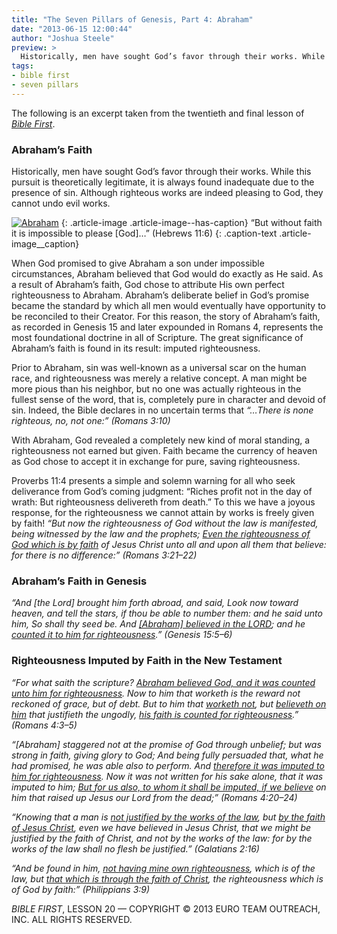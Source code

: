 ```yaml
---
title: "The Seven Pillars of Genesis, Part 4: Abraham"
date: "2013-06-15 12:00:44"
author: "Joshua Steele"
preview: >
  Historically, men have sought God’s favor through their works. While this pursuit is theoretically legitimate, it is always found inadequate due to the presence of sin. Although righteous works are indeed pleasing to God, they cannot undo evil works.
tags:
- bible first
- seven pillars
---
```


The following is an excerpt taken from the twentieth and final lesson of *<a title="Bible First" href="http://www.getbiblefirst.com" target="_blank">Bible First</a>*.

### Abraham’s Faith

Historically, men have sought God’s favor through their works. While this pursuit is theoretically legitimate, it is always found inadequate due to the presence of sin. Although righteous works are indeed pleasing to God, they cannot undo evil works.



<a href="//d21yo20tm8bmc2.cloudfront.net/2013/05/Abraham.jpg"><img class="alignleft  wp-image-1816" alt="Abraham" src="//d21yo20tm8bmc2.cloudfront.net/2013/05/Abraham-372x450.jpg" /></a>
{: .article-image .article-image--has-caption}
“But without faith it is impossible to please [God]…” (Hebrews 11:6)
{: .caption-text .article-image__caption}

When God promised to give Abraham a son under impossible circumstances, Abraham believed that God would do exactly as He said. As a result of Abraham’s faith, God chose to attribute His own perfect righteousness to Abraham. Abraham’s deliberate belief in God’s promise became the standard by which all men would eventually have opportunity to be reconciled to their Creator. For this reason, the story of Abraham’s faith, as recorded in Genesis 15 and later expounded in Romans 4, represents the most foundational doctrine in all of Scripture. The great significance of Abraham’s faith is found in its result: imputed righteousness.

Prior to Abraham, sin was well-known as a universal scar on the human race, and righteousness was merely a relative concept. A man might be more pious than his neighbor, but no one was actually righteous in the fullest sense of the word, that is, completely pure in character and devoid of sin. Indeed, the Bible declares in no uncertain terms that *“…There is none righteous, no, not one:” (Romans 3:10)*

With Abraham, God revealed a completely new kind of moral standing, a righteousness not earned but given. Faith became the currency of heaven as God chose to accept it in exchange for pure, saving righteousness.

Proverbs 11:4 presents a simple and solemn warning for all who seek deliverance from God’s coming judgment: “Riches profit not in the day of wrath: But righteousness delivereth from death.” To this we have a joyous response, for the righteousness we cannot attain by works is freely given by faith! *“But now the righteousness of God without the law is manifested, being witnessed by the law and the prophets; <span style="text-decoration: underline;">Even the righteousness of God which is by faith</span> of Jesus Christ unto all and upon all them that believe: for there is no difference:” (Romans 3:21–22)*

### Abraham’s Faith in Genesis

*“And [the Lord] brought him forth abroad, and said, Look now toward heaven, and tell the stars, if thou be able to number them: and he said unto him, So shall thy seed be. And <span style="text-decoration: underline;">[Abraham] believed in the LORD</span>; and he <span style="text-decoration: underline;">counted it to him for righteousness</span>.” (Genesis 15:5–6)*

### Righteousness Imputed by Faith in the New Testament

*“For what saith the scripture? <span style="text-decoration: underline;">Abraham believed God, and it was counted unto him for righteousness</span>. Now to him that worketh is the reward not reckoned of grace, but of debt. But to him that <span style="text-decoration: underline;">worketh not</span>, but <span style="text-decoration: underline;">believeth on him</span> that justifieth the ungodly, <span style="text-decoration: underline;">his faith is counted for righteousness</span>.” (Romans 4:3–5)*

*“[Abraham] staggered not at the promise of God through unbelief; but was strong in faith, giving glory to God; And being fully persuaded that, what he had promised, he was able also to perform. And <span style="text-decoration: underline;">therefore it was imputed to him for righteousness</span>. Now it was not written for his sake alone, that it was imputed to him; <span style="text-decoration: underline;">But for us also, to whom it shall be imputed, if we believe</span> on him that raised up Jesus our Lord from the dead;” (Romans 4:20–24)*

*“Knowing that a man is <span style="text-decoration: underline;">not justified by the works of the law</span>, but <span style="text-decoration: underline;">by the faith of Jesus Christ</span>, even we have believed in Jesus Christ, that we might be justified by the faith of Christ, and not by the works of the law: for by the works of the law shall no flesh be justified.” (Galatians 2:16)*

*“And be found in him, <span style="text-decoration: underline;">not having mine own righteousness</span>, which is of the law, but <span style="text-decoration: underline;">that which is through the faith of Christ</span>, the righteousness which is of God by faith:” (Philippians 3:9)*

*BIBLE FIRST*, LESSON 20 &mdash; COPYRIGHT &copy; 2013 EURO TEAM OUTREACH, INC. ALL RIGHTS RESERVED.
